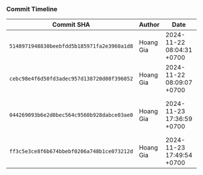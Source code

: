 ### Commit Timeline

| Commit SHA | Author | Date | Message |
|------------|--------|------|---------|
| `5148971948830beebfdd5b185971fa2e3960a1d8` | Hoang Gia | 2024-11-22 08:04:31 +0700 | Update for Language changed |
| `cebc98e4f6d50fd3adec957d138720d08f396052` | Hoang Gia | 2024-11-22 08:09:07 +0700 | Update TIMELINE.md |
| `044269093b6e2d0bec564c9560b928dabce03ae0` | Hoang Gia | 2024-11-23 17:36:59 +0700 | Update & fix timeout error for 'Dynamic Content Scraping' |
| `ff3c5e3ce8f6b674bbebf0206a748b1ce073212d` | Hoang Gia | 2024-11-23 17:49:54 +0700 | Update TIMELINE.md || `f071382805852ed803c08a2a95f165ba0801b920` | Hoang Gia | 2024-11-23 18:07:12 +0700 | Update README.md || `237f3f700ccf3b5250a2ac01cb34fe7b918622b0` | Hoang Gia | 2024-11-23 18:28:04 +0700 | Update README.md || `350bb3496a7b9a45bf5390c9f884b97fe4dedfab` | Hoang Gia | 2024-11-23 20:40:00 +0700 | Update README.md || `7fc9a4e139e6cabbfb8a000144c7813c0b892263` | Hoang Gia | 2024-11-24 01:11:37 +0700 | Update README.md || `1eba7ba2d5f0bbbe785bd7a51c66149f6310b539` | Hoang Gia | 2024-11-24 22:37:56 +0700 | Update README.md || `c5012e6d2b0f3647042d96c19d56914f9910b79d` | Hoang Gia | 2024-11-24 22:43:00 +0700 | Update README.md || `6cb2c5223542014f956b6a56966743ab51cf895d` | Hoang Gia | 2024-11-24 22:45:54 +0700 | Update README.md || `12e3bf669726908f8cc2ffe2754256d7068c8346` | Hoang Gia | 2024-11-24 23:14:30 +0700 | Update README.md || `0d5410f664948ad1cf35346cac33fda9bdba7aeb` | Hoang Gia | 2024-11-25 09:58:39 +0700 | Update README.md || `7201bbd365fab872a2dabc001402951403324571` | Hoang Gia | 2024-11-25 10:10:32 +0700 | Update README.md |